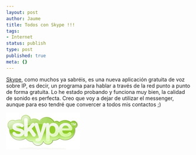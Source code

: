 ```yaml
---
layout: post
author: Jaume
title: Todos con Skype !!!
tags:
- Internet
status: publish
type: post
published: true
meta: {}
---
```

<a href="http://www.skype.com">Skype</a>, como muchos ya sabréis, es una nueva aplicación gratuita de voz sobre IP, es decir, un programa para hablar a través de la red punto a punto de forma gratuita. Lo he estado probando y funciona muy bien, la calidad de sonido es perfecta. Creo que voy a dejar de utilizar el messenger, aunque para eso tendré que convercer a todos mis contactos ;) 

<a href="http://www.skype.com"><img src="../images_posts/skype.jpg" alt="Skype" class="center noborder"/></a>

